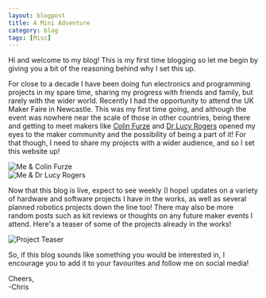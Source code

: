 ```yaml
---
layout: blogpost
title: A Mini Adventure
category: blog
tags: [Misc]
---
```


Hi and welcome to my blog! This is my first time blogging so let me begin by giving you a bit of the reasoning behind why I set this up.

For close to a decade I have been doing fun electronics and programming projects in my spare time, sharing my progress with friends and family, but rarely with the wider world. Recently I had the opportunity to attend the UK Maker Faire in Newcastle. This was my first time going, and although the event was nowhere near the scale of those in other countries, being there and getting to meet makers like [Colin Furze](https://www.youtube.com/user/colinfurze) and [Dr Lucy Rogers](https://lucyrogers.com/) opened my eyes to the maker community and the possibility of being a part of it! For that though, I need to share my projects with a wider audience, and so I set this website up!

<!--excerpt-->

![Me & Colin Furze](https://christophertmparrott.github.io/bloggg/images/2018-06-01-me_and_colin_furze.jpg "Me with Colin Furze")  
![Me & Dr Lucy Rogers](https://christophertmparrott.github.io/bloggg/images/2018-06-01-me_and_lucy_rogers.jpg "Me with Dr Lucy Rogers")

Now that this blog is live, expect to see weekly (I hope) updates on a variety of hardware and software projects I have in the works, as well as several planned robotics projects down the line too! There may also be more random posts such as kit reviews or thoughts on any future maker events I attend. Here's a teaser of some of the projects already in the works!

![Project Teaser](https://christophertmparrott.github.io/bloggg/images/2018-06-01-project_teaser.jpg "Project Teaser")

So, if this blog sounds like something you would be interested in, I encourage you to add it to your favourites and follow me on social media!

Cheers,  
-Chris